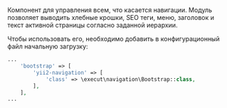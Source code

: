 #
Компонент для управления всем, что касается навигации. Модуль позволяет выводить хлебные крошки, SEO теги, меню,
заголовок и текст активной страницы согласно заданной иерархии.

Чтобы использовать его, необходимо добавить в конфигурационный файл начальную загрузку:
```php
...
    'bootstrap' => [
        'yii2-navigation' => [
            'class' => \execut\navigation\Bootstrap::class,
        ],
    ],
...
```
